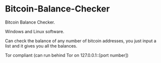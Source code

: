 Bitcoin-Balance-Checker
=======================

Bitcoin Balance Checker. 

Windows and Linux software. 

Can check the balance of any number of bitcoin addresses, you just input a list and it gives you all the balances. 

Tor compliant (can run behind Tor on 127.0.0.1::[port number])
